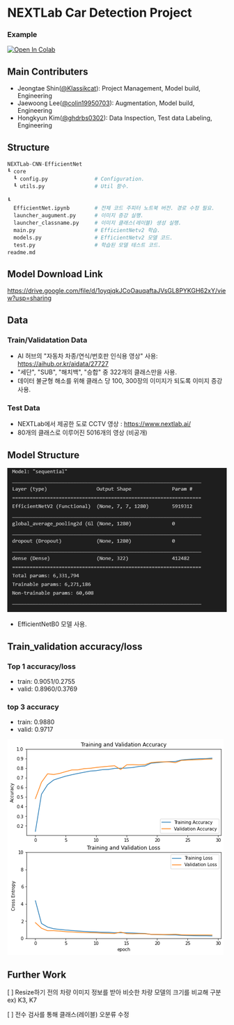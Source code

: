# NEXTLab Car Detection Project

### Example
[![Open In Colab](https://colab.research.google.com/assets/colab-badge.svg)](https://colab.research.google.com/drive/1kumrFpGtc3K2hfOW8VRj4-AfuQFV4HIR?usp=sharing)

## Main Contributers
- Jeongtae Shin(<a href="https://github.com/Klassikcat">@Klassikcat</a>): Project Management, Model build, Engineering
- Jaewoong Lee(<a href="https://github.com/colin19950703">@colin19950703</a>): Augmentation, Model build, Engineering
- Hongkyun Kim(<a href="https://github.com/ghdrbs0302">@ghdrbs0302</a>): Data Inspection, Test data Labeling, Engineering

## Structure
````Python
NEXTLab-CNN-EfficientNet
┖ core
  ┖ config.py               # Configuration.
  ┖ utils.py                # Util 함수.

┖ 
  EfficientNet.ipynb        # 전체 코드 주피터 노트북 버전. 경로 수정 필요.
  launcher_augument.py      # 이미지 증강 실행.
  launcher_classname.py     # 이미지 클래스(레이블) 생성 실행.
  main.py                   # EfficientNetv2 학습.
  models.py                 # EfficientNetv2 모델 코드.
  test.py                   # 학습된 모델 테스트 코드.
readme.md
````

## Model Download Link
<a href="https://drive.google.com/file/d/1oyqjqkJCoOauqaftaJVsGL8PYKGH62xY/view?usp=sharing"> https://drive.google.com/file/d/1oyqjqkJCoOauqaftaJVsGL8PYKGH62xY/view?usp=sharing </a>


## Data
### Train/Validatation Data
- AI 허브의 "자동차 차종/연식/번호판 인식용 영상" 사용: <a href="https://aihub.or.kr/aidata/27727"> https://aihub.or.kr/aidata/27727 </a>
- "세단", "SUB", "해치백", "승합" 중 322개의 클래스만을 사용.
- 데이터 불균형 해소를 위해 클래스 당 100, 300장의 이미지가 되도록 이미지 증강 사용.  

### Test Data
- NEXTLab에서 제공한 도로 CCTV 영상 : https://www.nextlab.ai/
- 80개의 클래스로 이루어진 5016개의 영상 (비공개)

## Model Structure
<img src="./image/model.png"></a>
- EfficientNetB0 모델 사용.

## Train_validation accuracy/loss

### Top 1 accuracy/loss
- train: 0.9051/0.2755 
- valid: 0.8960/0.3769

### top 3 accuracy
- train: 0.9880
- valid: 0.9717

<img src="./image/valacc.png">

## Further Work
[ ] Resize하기 전의 차량 이미지 정보를 받아 비슷한 차량 모델의 크기를 비교해 구분 ex) K3, K7 

[ ] 전수 검사를 통해 클래스(레이블) 오분류 수정
